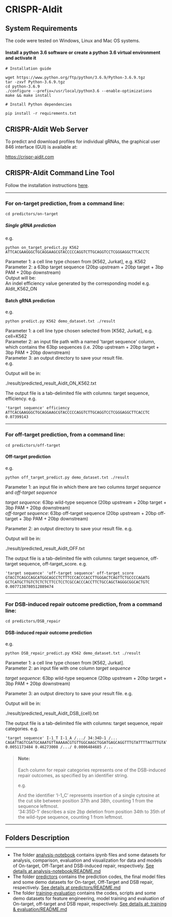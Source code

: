 # CRISPR-AIdit

## System Requirements 

The code were tested on Windows, Linux and Mac OS systems.

#### Install a python 3.6 software or create a python 3.6 virtual environment and activate it

```
# Installation guide

wget https://www.python.org/ftp/python/3.6.9/Python-3.6.9.tgz  
tar -zxvf Python-3.6.9.tgz  
cd python-3.6.9  
./configure --prefix=/usr/local/python3.6 --enable-optimizations
make && make install

# Install Python dependencies

pip install -r requirements.txt
```

## CRISPR-AIdit Web Server

To predict and download profiles for individual gRNAs,  the graphical user 846
interface (GUI) is available at:

https://crispr-aidit.com

## CRISPR-AIdit Command Line Tool

Follow the installation instructions [here](#system).

***
### For on-target prediction, from a command line:
```
cd predictors/on-target
```

##### Single gRNA prediction

e.g.

```
python on_target_predict.py K562 ATTCACGAAGGGCTGCAGGAAGCGTACCCCCAGGTCTTGCAGGTCCTCGGGAGGCTTCACCTC
```

Parameter 1: a cell line type chosen from [K562, Jurkat], e.g. K562  
Parameter 2: a 63bp target sequence (20bp upstream + 20bp target + 3bp PAM + 20bp downstream)  
Output will be:  
An indel efficiency value generated by the corresponding model e.g. AIdit_K562_ON


#### Batch gRNA prediction

e.g.

```
python predict.py K562 demo_dataset.txt ./result
```

Parameter 1: a cell line type chosen selected from [K562, Jurkat], e.g. cell=K562  
Parameter 2: an input file path with a named 'target sequence' column, which contains the 63bp sequences (i.e. 20bp upstream + 20bp target + 3bp PAM + 20bp downstream)  
Parameter 3: an output directory to save your result file.   
e.g. 

Output will be in:  

./result/predicted_result_Aidit_ON_K562.txt  

The output file is a tab-delimited file with columns: target sequence, efficiency. e.g.  

```
'target sequence' efficiency
ATTCACGAAGGGCTGCAGGAAGCGTACCCCCAGGTCTTGCAGGTCCTCGGGAGGCTTCACCTC 0.07399143
```

***

### For off-target prediction, from a command line:

```
cd predictors/off-target
```

#### Off-target prediction

e.g.

```
python off_target_predict.py demo_dataset.txt ./result
```

Parameter 1: an input file in which there are two columns *target sequence* and *off-target sequence*   

*target sequence*: 63bp wild-type sequence (20bp upstream + 20bp target + 3bp PAM + 20bp downstream)  
*off-target sequence*: 63bp off-target sequence (20bp upstream + 20bp off-target + 3bp PAM + 20bp downstream)  

Parameter 2: an output directory to save your result file.
e.g.

Output will be in:

./result/predicted_result_Aidit_OFF.txt

The output file is a tab-delimited file with columns: target sequence, off-target sequence,	off-target_score. e.g.  

```
'target sequence' 'off-target sequence' off-target_score  
GTACCTCAGCCAGCATGGCAGCCTCTTTCCCACCCACCTTGGGACTCAGTTCTGCCCCAGATG	GCTCATGCTTGTCTCTCTCTTCCTCCTCGCCACCCACCTTCTGCCAGCTAGGGCGGCACTGTC	0.0077138780512889474
```

***

### For DSB-induced repair outcome prediction, from a command line:  

```
cd predictors/DSB_repair
```

#### DSB-induced repair outcome prediction

e.g. 

```
python DSB_repair_predict.py K562 demo_dataset.txt ./result
```

Parameter 1: a cell line type chosen from [K562, Jurkat].   
Parameter 2: an input file with one column *target sequence*   

*target sequence*: 63bp wild-type sequence (20bp upstream + 20bp target + 3bp PAM + 20bp downstream)  

Parameter 3: an output directory to save your result file.
e.g.

Output will be in: 

./result/predicted_result_Aidit_DSB_{cell}.txt  

The output file is a tab-delimited file with columns: target sequence, repair categories. e.g.  

```
'target sequence' I-1_T I-1_A /.../ 34:34D-1 /...
CAGATTAGTCGATGCAAATGTTAAAAACGTGTTGGCAAGCTGGATGAGCAGGTTTGTATTTTAGTTTGTATTACCGCCATGCATT 0.0051173484 0.46273008 /.../ 0.0006484685 /...  
```

> #### Note:  
> Each column for repair categories represents one of the DSB-induced repair outcomes, as specified by an identifier string.  
> 
> e.g.   
> 
>  And the identifier ‘I-1_C’ represents insertion of a single cytosine at the cut site between position 37th and 38th, counting 1 from the sequence leftmost.  
> ‘34:35D-1’ describes a size 2bp deletion from position 34th to 35th of the wild-type sequence, counting 1 from leftmost.   

***

## Folders Description

***

* The folder [analysis-notebook](analysis-notebook) contains ipynb files and some datasets for analysis, comparison, evaluation and visualization for data and models of On-target, Off-Target and DSB-induced repair, respectively. [See details at analysis-notebook/README.md](analysis-notebook/README.md) 
* The folder [predictors](predictors) contains the prediction codes, the final model files and some demo datasets for On-target, Off-Target and DSB repair, respectively. [See details at predictors/README.md](predictors/README.md)  
* The folder [training-evaluation](training-evaluation) contains the codes, scripts and some demo datasets for feature engineering, model training and evaluation of On-target, off-target and DSB repair, respectively. [See details at: training & evaluation/README.md](training-evaluation/README.md)
